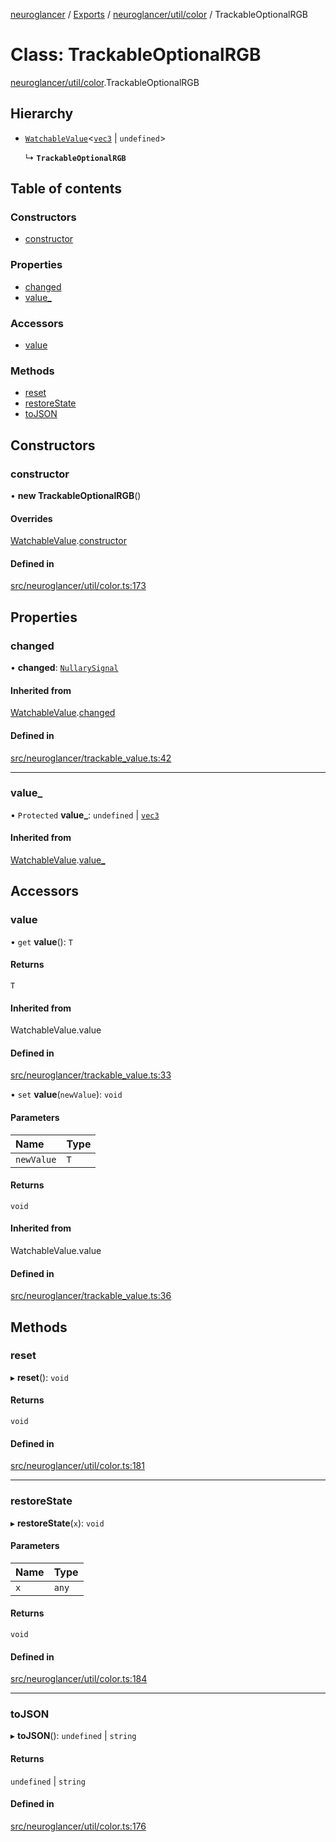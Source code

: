 [neuroglancer](../README.md) / [Exports](../modules.md) / [neuroglancer/util/color](../modules/neuroglancer_util_color.md) / TrackableOptionalRGB

# Class: TrackableOptionalRGB

[neuroglancer/util/color](../modules/neuroglancer_util_color.md).TrackableOptionalRGB

## Hierarchy

- [`WatchableValue`](neuroglancer_trackable_value.WatchableValue.md)<[`vec3`](neuroglancer_util_geom.vec3.md) \| `undefined`\>

  ↳ **`TrackableOptionalRGB`**

## Table of contents

### Constructors

- [constructor](neuroglancer_util_color.TrackableOptionalRGB.md#constructor)

### Properties

- [changed](neuroglancer_util_color.TrackableOptionalRGB.md#changed)
- [value\_](neuroglancer_util_color.TrackableOptionalRGB.md#value_)

### Accessors

- [value](neuroglancer_util_color.TrackableOptionalRGB.md#value)

### Methods

- [reset](neuroglancer_util_color.TrackableOptionalRGB.md#reset)
- [restoreState](neuroglancer_util_color.TrackableOptionalRGB.md#restorestate)
- [toJSON](neuroglancer_util_color.TrackableOptionalRGB.md#tojson)

## Constructors

### constructor

• **new TrackableOptionalRGB**()

#### Overrides

[WatchableValue](neuroglancer_trackable_value.WatchableValue.md).[constructor](neuroglancer_trackable_value.WatchableValue.md#constructor)

#### Defined in

[src/neuroglancer/util/color.ts:173](https://github.com/ActiveBrainAtlas2/neuroglancer/blob/034b457d/src/neuroglancer/util/color.ts#L173)

## Properties

### changed

• **changed**: [`NullarySignal`](neuroglancer_util_signal.NullarySignal.md)

#### Inherited from

[WatchableValue](neuroglancer_trackable_value.WatchableValue.md).[changed](neuroglancer_trackable_value.WatchableValue.md#changed)

#### Defined in

[src/neuroglancer/trackable_value.ts:42](https://github.com/ActiveBrainAtlas2/neuroglancer/blob/034b457d/src/neuroglancer/trackable_value.ts#L42)

___

### value\_

• `Protected` **value\_**: `undefined` \| [`vec3`](neuroglancer_util_geom.vec3.md)

#### Inherited from

[WatchableValue](neuroglancer_trackable_value.WatchableValue.md).[value_](neuroglancer_trackable_value.WatchableValue.md#value_)

## Accessors

### value

• `get` **value**(): `T`

#### Returns

`T`

#### Inherited from

WatchableValue.value

#### Defined in

[src/neuroglancer/trackable_value.ts:33](https://github.com/ActiveBrainAtlas2/neuroglancer/blob/034b457d/src/neuroglancer/trackable_value.ts#L33)

• `set` **value**(`newValue`): `void`

#### Parameters

| Name | Type |
| :------ | :------ |
| `newValue` | `T` |

#### Returns

`void`

#### Inherited from

WatchableValue.value

#### Defined in

[src/neuroglancer/trackable_value.ts:36](https://github.com/ActiveBrainAtlas2/neuroglancer/blob/034b457d/src/neuroglancer/trackable_value.ts#L36)

## Methods

### reset

▸ **reset**(): `void`

#### Returns

`void`

#### Defined in

[src/neuroglancer/util/color.ts:181](https://github.com/ActiveBrainAtlas2/neuroglancer/blob/034b457d/src/neuroglancer/util/color.ts#L181)

___

### restoreState

▸ **restoreState**(`x`): `void`

#### Parameters

| Name | Type |
| :------ | :------ |
| `x` | `any` |

#### Returns

`void`

#### Defined in

[src/neuroglancer/util/color.ts:184](https://github.com/ActiveBrainAtlas2/neuroglancer/blob/034b457d/src/neuroglancer/util/color.ts#L184)

___

### toJSON

▸ **toJSON**(): `undefined` \| `string`

#### Returns

`undefined` \| `string`

#### Defined in

[src/neuroglancer/util/color.ts:176](https://github.com/ActiveBrainAtlas2/neuroglancer/blob/034b457d/src/neuroglancer/util/color.ts#L176)
